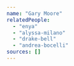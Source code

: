```yaml
---
name: "Gary Moore"
relatedPeople:
  - "enya"
  - "alyssa-milano"
  - "drake-bell"
  - "andrea-bocelli"
sources: []
---
```


